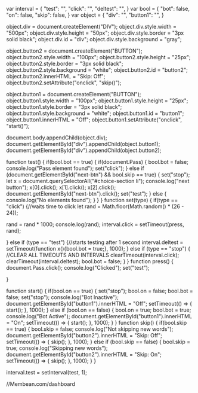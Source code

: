 var interval = {
"test": "",
"click": "",
"deltest": "",
}
var bool = {
"bot": false,
"on": false,
"skip": false,
}
var object = {
"div": "",
"button1": "",
}

object.div = document.createElement("DIV");
object.div.style.width = "500px";
object.div.style.height = "50px";
object.div.style.border = "3px solid black";
object.div.id = "div";
object.div.style.background = "gray";

object.button2 = document.createElement("BUTTON");
object.button2.style.width = "100px";
object.button2.style.height = "25px";
object.button2.style.border = "3px solid black";
object.button2.style.background = "white";
object.button2.id = "button2";
object.button2.innerHTML = "Skip: Off";
object.button2.setAttribute("onclick", "skip()");

object.button1 = document.createElement("BUTTON");
object.button1.style.width = "100px";
object.button1.style.height = "25px";
object.button1.style.border = "3px solid black";
object.button1.style.background = "white";
object.button1.id = "button1";
object.button1.innerHTML = "Off";
object.button1.setAttribute("onclick", "start()");

document.body.appendChild(object.div);
document.getElementById("div").appendChild(object.button1);
document.getElementById("div").appendChild(object.button2);

function test() {
if(bool.bot == true) {
if(document.Pass) {
bool.bot = false;
console.log("Pass element found");
set("click");
} else if (document.getElementById("next-btn") && bool.skip == true) {
set("stop");
let x = document.querySelectorAll("#choice-section li");
console.log("next button");
x[0].click();
x[1].click();
x[2].click();
document.getElementById("next-btn").click();
set("test");
} else {
console.log("No elements found");
}
}
} function set(type) {
if(type == "click") {//waits time to click
let rand = Math.floor(Math.random() * (26 - 24));

rand = rand * 1000;
console.log(rand);
interval.click = setTimeout(press, rand);

} else if (type == "test") {//starts testing after 1 second
interval.deltest = setTimeout(function x(){bool.bot = true;}, 1000);
} else if (type == "stop") { //CLEAR ALL TIMEOUTS AND INTERVALS
clearTimeout(interval.click);
clearTimeout(interval.deltest);
bool.bot = false;
}
} function press() {
document.Pass.click();
console.log("Clicked");
set("test");

}


function start() {
if(bool.on == true) {
set("stop");
bool.on = false;
bool.bot = false;
set("stop");
console.log("Bot Inactive");
document.getElementById("button1").innerHTML = "Off";
setTimeout(() => {  start(); }, 1000);
} else if (bool.on == false) {
bool.on = true;
bool.bot = true;
console.log("Bot Active");
document.getElementById("button1").innerHTML = "On";
setTimeout(() => {  start(); }, 1000);
}
} function skip() {
if(bool.skip == true) {
bool.skip = false;
console.log("Not skipping new words");
document.getElementById("button2").innerHTML = "Skip: Off";
setTimeout(() => {  skip(); }, 1000);
} else if (bool.skip == false) {
bool.skip = true;
console.log("Skipping new words");
document.getElementById("button2").innerHTML = "Skip: On";
setTimeout(() => {  skip(); }, 1000);
}
}

interval.test = setInterval(test, 1);



//Membean.com/dashboard
